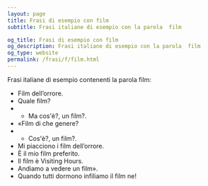```yaml
---
layout: page
title: Frasi di esempio con film 
subtitle: Frasi italiane di esempio con la parola  film

og_title: Frasi di esempio con film 
og_description: Frasi italiane di esempio con la parola  film
og_type: website
permalink: /frasi/f/film.html
---
```


Frasi italiane di esempio contenenti la parola film:


- Film dell’orrore.
- Quale film?
- - Ma cos'è?, un film?.
- «Film di che genere?
- - Cos'è?, un film?.
- Mi piacciono i film dell’orrore.
- È il mio film preferito.
- Il film è Visiting Hours.
- Andiamo a vedere un film».
- Quando tutti dormono infiliamo il film ne!
